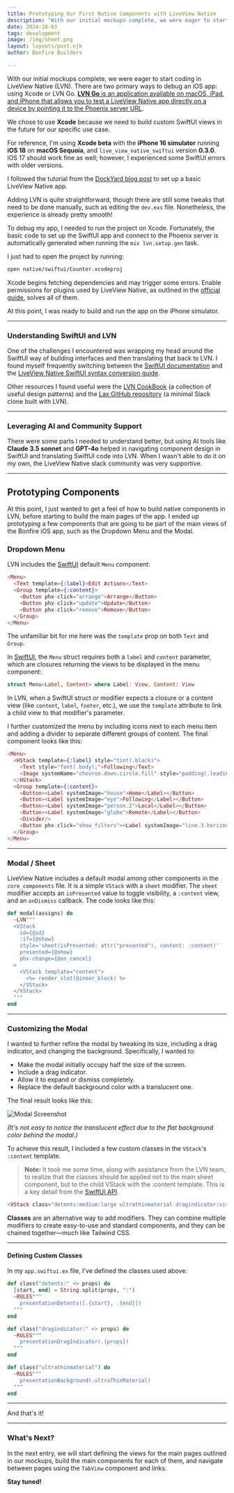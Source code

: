 ```yaml
---
title: Prototyping Our First Native Components with LiveView Native
description: "With our initial mockups complete, we were eager to start coding in LiveView Native (LVN). There are two primary ways to debug our iOS app: using Xcode or LVN Go."
date: 2024-10-03
tags: development
image: /img/sheet.png
layout: layouts/post.njk
author: Bonfire Builders

---
```


With our initial mockups complete, we were eager to start coding in LiveView Native (LVN). There are two primary ways to debug an iOS app: using Xcode or LVN Go. [**LVN Go** is an application available on macOS, iPad, and iPhone that allows you to test a LiveView Native app directly on a device by pointing it to the Phoenix server URL](https://dockyard.com/blog/2024/09/10/introducing-lvn-go).

We chose to use **Xcode** because we need to build custom SwiftUI views in the future for our specific use case.

For reference, I'm using **Xcode beta** with the **iPhone 16 simulator** running **iOS 18** on **macOS Sequoia**, and `live_view_native_swiftui` version **0.3.0**. 
iOS 17 should work fine as well; however, I experienced some SwiftUI errors with older versions.

I followed the tutorial from the [DockYard blog post](https://dockyard.com/blog/2023/07/07/getting-started-with-liveview-native-swiftui) to set up a basic LiveView Native app.

Adding LVN is quite straightforward, though there are still some tweaks that need to be done manually, such as editing the `dev.exs` file. Nonetheless, the experience is already pretty smooth!

To debug my app, I needed to run the project on Xcode. Fortunately, the basic code to set up the SwiftUI app and connect to the Phoenix server is automatically generated when running the `mix lvn.setup.gen` task. 

I just had to open the project by running:

```bash
open native/swiftui/Counter.xcodeproj
```

Xcode begins fetching dependencies and may trigger some errors. Enable permissions for plugins used by LiveView Native, as outlined in the [official guide](https://hexdocs.pm/live_view_native_swiftui/create-a-swiftui-application.html), solves all of them.

At this point, I was ready to build and run the app on the iPhone simulator.

---

### Understanding SwiftUI and LVN

One of the challenges I encountered was wrapping my head around the SwiftUI way of building interfaces and then translating that back to LVN. I found myself frequently switching between the [SwiftUI documentation](https://developer.apple.com/documentation/swiftui) and the [LiveView Native SwiftUI syntax conversion guide](https://hexdocs.pm/live_view_native_swiftui/syntax_conversion.html#content).

Other resources I found useful were the [LVN CookBook](https://github.com/LiveViewNative/recipes) (a collection of useful design patterns) and the [Lax GitHub repository](https://github.com/LiveViewNative/lax) (a minimal Slack clone built with LVN).

---

### Leveraging AI and Community Support

There were some parts I needed to understand better, but using AI tools like **Claude 3.5 sonnet** and **GPT-4o** helped in navigating component design in SwiftUI and translating SwiftUI code into LVN. When I wasn't able to do it on my own, the LiveView Native slack community was very supportive.

---

## Prototyping Components

At this point, I just wanted to get a feel of how to build native components in LVN, before starting to build the main pages of the app. I ended up prototyping a few components that are going to be part of the main views of the Bonfire iOS app, such as the Dropdown Menu and the Modal.

### Dropdown Menu

LVN includes the [SwiftUI](https://developer.apple.com/documentation/swiftui/menu/) default `Menu` component:

```elixir
<Menu> 
  <Text template={:label}>Edit Actions</Text> 
  <Group template={:content}> 
    <Button phx-click="arrange">Arrange</Button> 
    <Button phx-click="update">Update</Button> 
    <Button phx-click="remove">Remove</Button> 
  </Group> 
</Menu>
```

The unfamiliar bit for me here was the `template` prop on both `Text` and `Group`.

In [SwiftUI](https://developer.apple.com/documentation/swiftui/menu), the `Menu` struct requires both a `label` and `content` parameter, which are closures returning the views to be displayed in the menu component:

```swift
struct Menu<Label, Content> where Label: View, Content: View
```

In LVN, when a SwiftUI struct or modifier expects a closure or a content view (like `content`, `label`, `footer`, etc.), we use the `template` attribute to link a child view to that modifier's parameter.

I further customized the menu by including icons next to each menu item and adding a divider to separate different groups of content. The final component looks like this:

```elixir
<Menu>
  <HStack template={:label} style="tint(.black)">
    <Text style="font(.body);">Following</Text>
    <Image systemName="chevron.down.circle.fill" style="padding(.leading, 2);"/>
  </HStack>
  <Group template={:content}>
    <Button><Label systemImage="house">Home</Label></Button>
    <Button><Label systemImage="eye">Following</Label></Button>
    <Button><Label systemImage="person.2">Local</Label></Button>
    <Button><Label systemImage="globe">Remote</Label></Button>
    <Divider/>
    <Button phx-click="show_filters"><Label systemImage="line.3.horizontal.decrease.circle">Filters</Label></Button>
  </Group>
</Menu>
```
---

### Modal / Sheet

LiveView Native includes a default modal among other components in the `core_components` file. It is a simple `VStack` with a `sheet` modifier. The `sheet` modifier accepts an `isPresented` value to toggle visibility, a `:content` view, and an `onDismiss` callback. The code looks like this:

```elixir
def modal(assigns) do
  ~LVN"""
  <VStack
    id={@id}
    :if={@show}
    style='sheet(isPresented: attr("presented"), content: :content)'
    presented={@show}
    phx-change={@on_cancel}
  >
    <VStack template="content">
      <%= render_slot(@inner_block) %>
    </VStack>
  </VStack>
  """
end
```

---

### Customizing the Modal

I wanted to further refine the modal by tweaking its size, including a drag indicator, and changing the background.
Specifically, I wanted to:

- Make the modal initially occupy half the size of the screen.
- Include a drag indicator.
- Allow it to expand or dismiss completely.
- Replace the default background color with a translucent one.

The final result looks like this:

![Modal Screenshot](/img/sheet.png)

*(It's not easy to notice the translucent effect due to the flat background color behind the modal.)*

To achieve this result, I included a few custom classes in the `VStack`'s `:content` template.

> **Note:** It took me some time, along with assistance from the LVN team, to realize that the classes should be applied not to the main sheet component, but to the child VStack with the :content template. This is a key detail from the [SwiftUI API](https://developer.apple.com/documentation/swiftui/view/presentationdetents(_:)).


```elixir
<VStack class="detents:medium:large ultrathinmaterial dragindicator:visible" template={:content}>
```

**Classes** are an alternative way to add modifiers. They can combine multiple modifiers to create easy-to-use and standard components, and they can be chained together—much like Tailwind CSS.

---

#### Defining Custom Classes

In my `app.swiftui.ex` file, I've defined the classes used above:

```elixir
def class("detents:" <> props) do
  [start, end] = String.split(props, ":")
  ~RULES"""
    presentationDetents([.{start}, .{end}])
  """
end

def class("dragindicator:" <> props) do
  ~RULES"""
    presentationDragIndicator(.{props})
  """
end

def class("ultrathinmaterial") do
  ~RULES"""
    presentationBackground(.ultraThinMaterial)
  """
end
```

---

And that's it! 

---

### What's Next?

In the next entry, we will start defining the views for the main pages outlined in our mockups, build the main components for each of them, and navigate between pages using the `TabView` component and links.

**Stay tuned!**